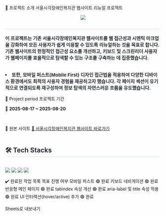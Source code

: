📝 프로젝트 소개
서울시각장애인복지관 웹사이트 리뉴얼 프로젝트

<div align= "center">
<img src="https://capsule-render.vercel.app/api?type=rect&color=0072bc&height=120&text=서울시각장애인복지관&animation=twinkling&fontColor=ffffff&fontSize=50" />
</div>
<div style="text-align: left;">
<h2 style="border-bottom: 1px solid #d8dee4; color: #282d33;">  </h2>

<div style="font-weight: 700; font-size: 15px; text-align: left; color: #282d33; ">

이 프로젝트는 기존 서울시각장애인복지관 웹사이트를 웹 접근성과 시멘틱 마크업을 강화하여 모든 사용자가 쉽게 이용할 수 있도록 리뉴얼하는 것을 목표로 합니다.
<br></li></li> 기존 웹사이트의 한정적인 접근성 요소를 개선하고, 키보드 및 스크린리더 사용자가 웹페이지를 효율적으로 탐색할 수 있는 구조를 구축하는 데 집중했습니다.
<br></li><br></li><li> 또한, 모바일 퍼스트(Mobile First) 디자인 접근법을 적용하여 다양한 디바이스 환경에서도 최적의 사용자 경험을 제공하고자 했습니다. 각 페이지 섹션이 유기적으로 연결되도록 재구성하여 정보 탐색의 자연스러운 흐름을 유도했습니다.
<br></li>

</div>

:calendar: Project period
프로젝트 기간

<p>
🔸 <b> 2025-08-17 ~ 2025-08-20</b>
</p><br/>

🌱 원본 사이트
<span>
<a href="https://bokji.or.kr/" target="_blank">
🔹 서울시각장애인복지관 웹사이트 바로가기
</a>
</span><br/><br/>

<div style="text-align: left;">
<h2 style="border-bottom: 1px solid #d8dee4; color: #282d33;"> 🛠️ Tech Stacks </h2> <br>
<div style="margin: ; text-align: left;" "text-align: left;">
<img src="https://img.shields.io/badge/HTML5-E34F26?style=for-the-badge&logo=HTML5&logoColor=white">
<img src="https://img.shields.io/badge/CSS3-1572B6?style=for-the-badge&logo=CSS3&logoColor=white">
<img src="https://img.shields.io/badge/Javascript-F7DF1E?style=for-the-badge&logo=Javascript&logoColor=white">
<img src="https://img.shields.io/badge/Git-F05032?style=for-the-badge&logo=Git&logoColor=white">
<br/>
</div>
</div>

✔️ 완료된 작업 목록
목표 진행 여부
모바일 퍼스트 🟢 완료
키보드 네비게이션 🟢 완료
반응형 메인 페이지 🟢 완료
tabindex 속성 개선 🟢 완료
aria-label 및 title 속성 적용 🟢 완료
UI 인터랙션(hover/active) 추가 🟢 완료

Sheets로 내보내기

